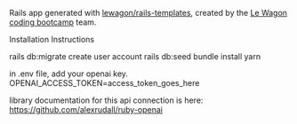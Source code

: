 Rails app generated with [lewagon/rails-templates](https://github.com/lewagon/rails-templates), created by the [Le Wagon coding bootcamp](https://www.lewagon.com) team.

Installation Instructions

rails db:migrate
create user account
rails db:seed
bundle install
yarn

in .env file, add your openai key.
OPENAI_ACCESS_TOKEN=access_token_goes_here

library documentation for this api connection is here: https://github.com/alexrudall/ruby-openai


